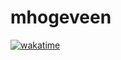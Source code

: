 # mhogeveen
[![wakatime](https://wakatime.com/badge/user/4798d730-340c-472a-9a2b-d6f32320e19d.svg)](https://wakatime.com/@4798d730-340c-472a-9a2b-d6f32320e19d)
